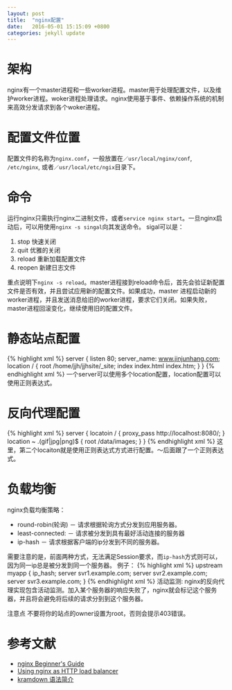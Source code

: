 ```yaml
---
layout: post
title:  "nginx配置"
date:   2016-05-01 15:15:09 +0800
categories: jekyll update
---
```

架构  
===
nginx有一个master进程和一些worker进程。master用于处理配置文件，以及维护worker进程。woker进程处理请求。nginx使用基于事件、依赖操作系统的机制来高效分发请求到各个woker进程。


配置文件位置
===
配置文件的名称为`nginx.conf`，一般放置在`／usr/local/nginx/conf`, `/etc/nginx`, 或者`／usr/local/etc/ngix`目录下。
		
		
命令
===
运行nginx只需执行nginx二进制文件，或者`service nginx start`。一旦nginx启动后，可以用使用`nginx -s singal`向其发送命令。 
sigal可以是： 

1. stop    快速关闭
2. quit    优雅的关闭
3. reload  重新加载配置文件
4. reopen  新建日志文件
	
重点说明下`nginx -s reload`。master进程接到reload命令后，首先会验证新配置文件是否有效，并且尝试应用新的配置文件。如果成功，master
进程启动新的worker进程，并且发送消息给旧的worker进程，要求它们关闭。如果失败，master进程回滚变化，继续使用旧的配置文件。
	
	
静态站点配置
===
{% highlight xml %}
server {
	listen 80;
	server_name: www.jinjunhang.com;
	location / {
		root /home/jjh/jjhsite/_site;
		index index.html index.htm;
	}
}
{% endhighlight xml %}
一个server可以使用多个location配置，location配置可以使用正则表达式。


反向代理配置
===
{% highlight xml %}
server {
	locatoin / {
		proxy_pass http://localhost:8080/;
	} 
	location ~ \.(gif|jpg|png)$ {
		root /data/images;
	}
}
{% endhighlight xml %}
这里，第二个locaiton就是使用正则表达式方式进行配置。～后面跟了一个正则表达式。
	
负载均衡
===
nginx负载均衡策略：

* round-robin(轮询)  － 请求根据轮询方式分发到应用服务器。
* least-connected:  －  请求被分发到具有最好活动连接的服务器
* ip-hash  － 请求根据客户端的ip分发到不同的服务器。

需要注意的是，前面两种方式，无法满足Session要求，而`ip-hash`方式则可以，因为同一ip总是被分发到同一个服务器。	
例子：
{% highlight xml %}
upstream myapp {
	ip_hash;
	server svr1.example.com;
	server svr2.example.com;
	server svr3.example.com;
}
{% endhighlight xml %}
活动监测: nginx的反向代理实现包含活动监测。加入某个服务器的响应失败了，nginx就会标记这个服务器，并且将会避免将后续的请求分到到这个服务器。


注意点  不要将你的站点的owner设置为root，否则会提示403错误。



参考文献
===

* <a href='http://nginx.org/en/docs/beginners_guide.html'>nginx Beginner's Guide</a>
* <a href='http://nginx.org/en/docs/http/load_balancing.html'>Using nginx as HTTP load balancer</a>
* <a href='http://yufree.cn/blogcn/2014/10/25/kramdown.html'>kramdown 语法简介</a> 



